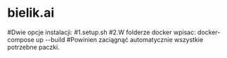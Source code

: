 # bielik.ai
#Dwie opcje instalacji:
#1.setup.sh
#2.W folderze docker wpisac: docker-compose up --build
#Powinien zaciągnąć automatycznie wszystkie potrzebne paczki.

